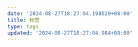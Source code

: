```yaml
---
date: '2024-08-27T18:27:04.198020+08:00'
title: 标签
type: tags
updated: '2024-08-27T18:27:04.984+08:00'
---
```

